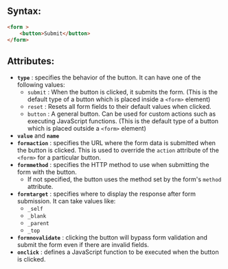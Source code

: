 ## Syntax:
```html
<form >
	<button>Submit</button>
</form>
```

## Attributes:
- **`type`** : specifies the behavior of the button. It can have one of the following values:
	- `submit` : When the button is clicked, it submits the form. (This is the default type of a button which is placed inside a `<form>` element)
	- `reset` : Resets all form fields to their default values when clicked.
	- `button` : A general button. Can be used for custom actions such as executing JavaScript functions. (This is the default type of a button which is placed outside a `<form>` element)
- **`value`** and **`name`**
- **`formaction`** : specifies the URL where the form data is submitted when the button is clicked. This is used to override the `action` attribute of the `<form>` for a particular button.
- **`formmethod`** : specifies the HTTP method to use when submitting the form with the button.
	- If not specified, the button uses the method set by the form's `method` attribute.
- **`formtarget`** : specifies where to display the response after form submission. It can take values like:
	- `_self`
	- `_blank`
	- `_parent`
	- `_top`
- **`formnovalidate`** : clicking the button will bypass form validation and submit the form even if there are invalid fields.
- **`onclick`** : defines a JavaScript function to be executed when the button is clicked.

